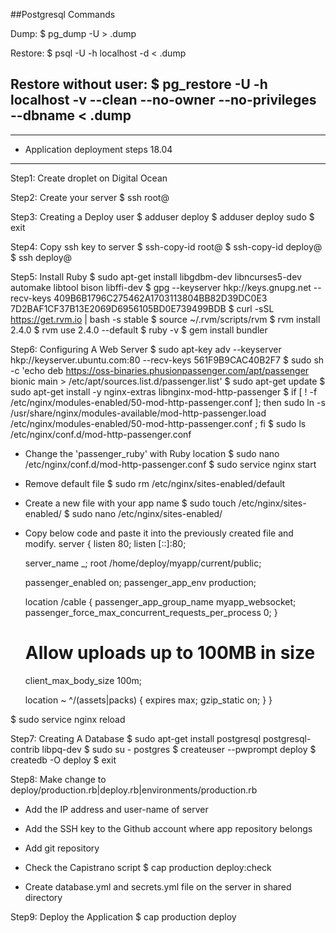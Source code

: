 ##Postgresql Commands

Dump:
$ pg_dump -U <user-name> <database-name> > <file-name>.dump

Restore:
$ psql -U <user-name> -h localhost  -d <database-name> < <file-name>.dump

Restore without user:
$ pg_restore -U <user-name> -h localhost -v --clean --no-owner --no-privileges --dbname <database-name> < <file-name>.dump
------------------------------------------------------------------------------------------------------------------------

------------------------------------------------------------------------------------------------------------------------
* Application deployment steps 18.04
------------------------------------------------------------------------------------------------------------------------
Step1: Create droplet on Digital Ocean

Step2: Create your server
$ ssh root@<server-ip>

Step3: Creating a Deploy user
$ adduser deploy
$ adduser deploy sudo
$ exit

Step4: Copy ssh key to server
$ ssh-copy-id root@<server-ip>
$ ssh-copy-id deploy@<server-ip>
$ ssh deploy@<server-ip>

Step5: Install Ruby
$ sudo apt-get install libgdbm-dev libncurses5-dev automake libtool bison libffi-dev
$ gpg --keyserver hkp://keys.gnupg.net --recv-keys 409B6B1796C275462A1703113804BB82D39DC0E3 7D2BAF1CF37B13E2069D6956105BD0E739499BDB
$ curl -sSL https://get.rvm.io | bash -s stable
$ source ~/.rvm/scripts/rvm
$ rvm install 2.4.0
$ rvm use 2.4.0 --default
$ ruby -v
$ gem install bundler

Step6: Configuring A Web Server
$ sudo apt-key adv --keyserver hkp://keyserver.ubuntu.com:80 --recv-keys 561F9B9CAC40B2F7
$ sudo sh -c 'echo deb https://oss-binaries.phusionpassenger.com/apt/passenger bionic main > /etc/apt/sources.list.d/passenger.list'
$ sudo apt-get update
$ sudo apt-get install -y nginx-extras libnginx-mod-http-passenger
$ if [ ! -f /etc/nginx/modules-enabled/50-mod-http-passenger.conf ]; then sudo ln -s /usr/share/nginx/modules-available/mod-http-passenger.load /etc/nginx/modules-enabled/50-mod-http-passenger.conf ; fi
$ sudo ls /etc/nginx/conf.d/mod-http-passenger.conf

- Change the 'passenger_ruby' with Ruby location
$ sudo nano /etc/nginx/conf.d/mod-http-passenger.conf
$ sudo service nginx start

- Remove default file
$ sudo rm /etc/nginx/sites-enabled/default

- Create a new file with your app name
$ sudo touch /etc/nginx/sites-enabled/<file-name>
$ sudo nano /etc/nginx/sites-enabled/<file-name>

- Copy below code and paste it into the previously created file and modify.
server {
  listen 80;
  listen [::]:80;

  server_name _;
  root /home/deploy/myapp/current/public;

  passenger_enabled on;
  passenger_app_env production;

  location /cable {
    passenger_app_group_name myapp_websocket;
    passenger_force_max_concurrent_requests_per_process 0;
  }

  # Allow uploads up to 100MB in size
  client_max_body_size 100m;

  location ~ ^/(assets|packs) {
    expires max;
    gzip_static on;
  }
}

$ sudo service nginx reload

Step7: Creating A Database
$ sudo apt-get install postgresql postgresql-contrib libpq-dev
$ sudo su - postgres
$ createuser --pwprompt deploy
$ createdb -O deploy <database-name>
$ exit

Step8: Make change to deploy/production.rb|deploy.rb|environments/production.rb
- Add the IP address and user-name of server
- Add the SSH key to the Github account where app repository belongs
- Add git repository

- Check the Capistrano script
$ cap production deploy:check

- Create database.yml and secrets.yml file on the server in shared directory

Step9: Deploy the Application
$ cap production deploy
